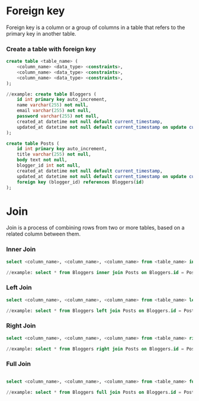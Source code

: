 # Foreign key

Foreign key is a column or a group of columns in a table that refers to the primary key in another table.

### Create a table with foreign key

```sql
create table <table_name> (
    <column_name> <data_type> <constraints>,
    <column_name> <data_type> <constraints>,
    <column_name> <data_type> <constraints>,
);

//example: create table Bloggers (
    id int primary key auto_increment,
    name varchar(255) not null,
    email varchar(255) not null,
    password varchar(255) not null,
    created_at datetime not null default current_timestamp,
    updated_at datetime not null default current_timestamp on update current_timestamp
);

create table Posts (
    id int primary key auto_increment,
    title varchar(255) not null,
    body text not null,
    blogger_id int not null,
    created_at datetime not null default current_timestamp,
    updated_at datetime not null default current_timestamp on update current_timestamp,
    foreign key (blogger_id) references Bloggers(id)
);

```

# Join

Join is a process of combining rows from two or more tables, based on a related column between them.

### Inner Join

```sql
select <column_name>, <column_name>, <column_name> from <table_name> inner join <table_name> on <table_name>.<column_name> = <table_name>.<column_name>;

//example: select * from Bloggers inner join Posts on Bloggers.id = Posts.blogger_id;

```

### Left Join

```sql
select <column_name>, <column_name>, <column_name> from <table_name> left join <table_name> on <table_name>.<column_name> = <table_name>.<column_name>;

//example: select * from Bloggers left join Posts on Bloggers.id = Posts.blogger_id;

```

### Right Join

```sql
select <column_name>, <column_name>, <column_name> from <table_name> right join <table_name> on <table_name>.<column_name> = <table_name>.<column_name>;

//example: select * from Bloggers right join Posts on Bloggers.id = Posts.blogger_id;

```

### Full Join

```sql

select <column_name>, <column_name>, <column_name> from <table_name> full join <table_name> on <table_name>.<column_name> = <table_name>.<column_name>;

//example: select * from Bloggers full join Posts on Bloggers.id = Posts.blogger_id;

```

